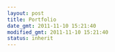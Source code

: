 ```yaml
---
layout: post
title: Portfolio
date_gmt: 2011-11-10 15:21:40
modified_gmt: 2011-11-10 15:21:40
status: inherit
---
```


